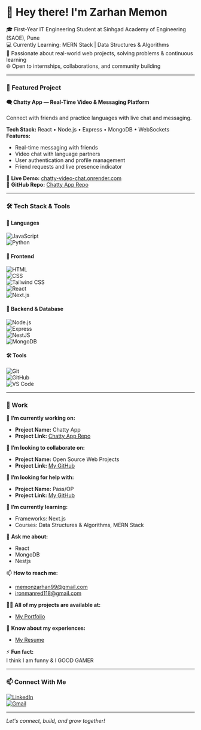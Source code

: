 # 👋 Hey there! I'm Zarhan Memon

🎓 First-Year IT Engineering Student at Sinhgad Academy of Engineering (SAOE), Pune  
💻 Currently Learning: MERN Stack | Data Structures & Algorithms  
🚀 Passionate about real-world web projects, solving problems & continuous learning  
🌐 Open to internships, collaborations, and community building

---

### 📌 Featured Project

#### 🗨️ Chatty App — Real-Time Video & Messaging Platform  
Connect with friends and practice languages with live chat and messaging.


**Tech Stack:** React • Node.js • Express • MongoDB • WebSockets  
**Features:**  
- Real-time messaging with friends  
- Video chat with language partners  
- User authentication and profile management  
- Friend requests and live presence indicator

🔗 **Live Demo:** [chatty-video-chat.onrender.com](https://chatty-video-chat.onrender.com)  
🔗 **GitHub Repo:** [Chatty App Repo](#)

---

### 🛠️ Tech Stack & Tools

#### 🚀 Languages
![JavaScript](https://img.shields.io/badge/-JavaScript-F7DF1E?logo=javascript&logoColor=black&style=flat)  
![Python](https://img.shields.io/badge/-Python-3776AB?logo=python&logoColor=white&style=flat)

#### 🎨 Frontend
![HTML](https://img.shields.io/badge/-HTML5-E34F26?logo=html5&logoColor=white&style=flat)  
![CSS](https://img.shields.io/badge/-CSS3-1572B6?logo=css3&logoColor=white&style=flat)  
![Tailwind CSS](https://img.shields.io/badge/-Tailwind%20CSS-38B2AC?logo=tailwind-css&logoColor=white&style=flat)  
![React](https://img.shields.io/badge/-React-61DAFB?logo=react&logoColor=black&style=flat)  
![Next.js](https://img.shields.io/badge/-Next.js-000000?logo=nextdotjs&logoColor=white&style=flat)

#### 🔧 Backend & Database
![Node.js](https://img.shields.io/badge/-Node.js-339933?logo=node.js&logoColor=white&style=flat)  
![Express](https://img.shields.io/badge/-Express.js-000000?logo=express&logoColor=white&style=flat)  
![NestJS](https://img.shields.io/badge/-NestJS-E0234E?logo=nestjs&logoColor=white&style=flat)  
![MongoDB](https://img.shields.io/badge/-MongoDB-47A248?logo=mongodb&logoColor=white&style=flat)

#### 🛠️ Tools
![Git](https://img.shields.io/badge/-Git-F05032?logo=git&logoColor=white&style=flat)  
![GitHub](https://img.shields.io/badge/-GitHub-181717?logo=github&logoColor=white&style=flat)  
![VS Code](https://img.shields.io/badge/-VSCode-007ACC?logo=visual-studio-code&logoColor=white&style=flat)

---


### 📌 Work

🔭 **I’m currently working on:**  
- **Project Name:** Chatty App  
- **Project Link:** [Chatty App Repo](#)


👯 **I’m looking to collaborate on:**  
- **Project Name:** Open Source Web Projects  
- **Project Link:** [My GitHub](https://github.com/zarhan)


🤝 **I’m looking for help with:**  
- **Project Name:** Pass/OP  
- **Project Link:** [My GitHub](https://github.com/zarhan)


🌱 **I’m currently learning:**  
- Frameworks: Next.js  
- Courses: Data Structures & Algorithms, MERN Stack


💬 **Ask me about:**  
- React  
- MongoDB  
- Nestjs



📫 **How to reach me:**  
-  [memonzarhan99@gmail.com](mailto:memonzarhan99@gmail.com)
-  [ironmanred118@gmail.com](mailto:ironmanred118@gmail.com)

👨‍💻 **All of my projects are available at:**  
- [My Portfolio](#)

📄 **Know about my experiences:**  
- [My Resume](#)

⚡ **Fun fact:**  
I think I am funny  & I GOOD GAMER


---


### 📫 Connect With Me

[![LinkedIn](https://img.shields.io/badge/-LinkedIn-0077B5?logo=linkedin&logoColor=white&style=flat)](https://www.linkedin.com/in/zarhan-memon-bb2b5435a)  
[![Gmail](https://img.shields.io/badge/-Gmail-D14836?logo=gmail&logoColor=white&style=flat)](mailto:memonzarhan99@gmail.com)

---

*Let's connect, build, and grow together!*
